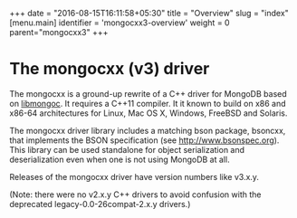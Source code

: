 +++
date = "2016-08-15T16:11:58+05:30"
title = "Overview"
slug = "index"
[menu.main]
  identifier = 'mongocxx3-overview'
  weight = 0
  parent="mongocxx3"
+++

# The mongocxx (v3) driver

The mongocxx is a ground-up rewrite of a C++ driver for MongoDB based on
[libmongoc](http://mongoc.org/).  It requires a C++11 compiler.  It it
known to build on x86 and x86-64 architectures for Linux, Mac OS X,
Windows, FreeBSD and Solaris.

The mongocxx driver library includes a matching bson package, bsoncxx, that
implements the BSON specification (see http://www.bsonspec.org). This
library can be used standalone for object serialization and deserialization
even when one is not using MongoDB at all.

Releases of the mongocxx driver have version numbers like v3.x.y.

(Note: there were no v2.x.y C++ drivers to avoid confusion with the
deprecated legacy-0.0-26compat-2.x.y drivers.)

